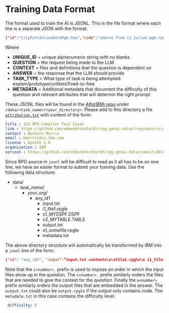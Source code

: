 # Training Data Format

The format used to train the AI is JSONL.  This is the file format where each line is a separate JSON with the format:

```json
{"id":"CityFurnJulianDatePgm_how","code":"source from i1_julian.pgm.rpgle","context":"","explanation":"from how_output.md","task":"explain","metadata": {"provenance":"https://github.com/AIforIBMi/rpg-genai-data/blob/4bf9140019e237/data/explain/IBM/helloworld/how_output.txt","difficulty":1,"language":"rpg4fx","scope":"file","depth":"how"}}

```

Where

- **UNIQUE_ID** =
unique alphanumeric string with no blanks
- **QUESTION** =
the request being made to the LLM
- **CONTEXT** =
files and definitions that the question is dependent on
- **ANSWER** =
the response that the LLM *should* provide
- **TASK_TYPE** =
What type of task is being attempted: explain/prototype/unittest/fixed-to-free
- **METADATA** =
Additional metadata that document the difficulty of this question and relevant attributes that will determin the right prompt

These JSONL files will be found in the [AIforIBMi repo](https://github.com/AIforIBMi/rpg-genai-data) under
```/data/<task_name>/<your_directory>```.
Please add to this directory a file [`attribution.txt`](attribution.md) with content of the form:

```yaml
title : ILE RPG Compiler Test Cases
link : https://github.com/edmundreinhardt/rpg-genai-data/tree/main/src/001compiler_tests/
contact : Barbara Morris
email : bmorris@ca.ibm.com
license : Apache 2.0
organization : IBM
version : https://github.com/edmundreinhardt/rpg-genai-data/commit/d41c5d45a58653d7d12958be6c2b739cb5d7e902
```

Since RPG source in `jsonl` will be difficult to read as it all has to be on one line, we have an easier format to submit your training data.  Use the following data structure:

- data/
  - *task_name*/
    - *your_org*/
      - any_id1
        - input.txt
        - i1_file1.rpgle
        - c1_MYDSPF.DSPF
        - c2_MYTABLE.TABLE
        - output.txt
        - o1_somefile.rpgle
        - metadata.txt

The above directory structure will automatically be transformed by IBM into a `jsonl` line of the form:

```json
{"id": "any_id1", "input":”input.txt contents\n\nfile1.rpgle\n i1_file1.rpgle contents”, "context”: "MYDSPF.DSPF\n\n c1_MYDSPF.DSPF contents\n\nMYTABLE.TABLE\n i3_MYTABLE.TABLE contents", ”output”: ”output.txt contents\n\nsomefile.rpgle\no1_somefile.rpgle contents”, "task":"task_name", "difficulty":0}
```

Note that the `i<number>_` prefix is used to impose an order in which the input files show up in the question.  The `c<number>_` prefix similarly orders the files that are needed to give the context for the question. Finally the `o<number>_` prefix similarly orders the output files that are embedded in the answer.  The `output.txt` could also be `output.rpgle` if the output only contains code.  The `metadata.txt` in this case contains the difficulty level.

```yaml
 difficulty: 0
```
